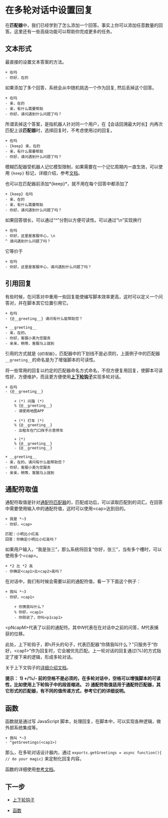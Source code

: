 # 在多轮对话中设置回复

在**匹配器**中，我们已经学到了怎么添加一个回答。事实上你可以添加任意数量的回答。这里还有一些高级功能可以帮助你完成更多的任务。

## 文本形式

最直接的设置文本答案的方法。

```脚本
+ 在吗
- 你好，在的
```

如果添加了多个回答，系统会从中随机挑选一个作为回复, 然后丢掉这个回答。

```脚本
+ 在吗
- 亲，在的
- 亲，有什么需要帮助
- 你好，请问遇到什么问题了吗？
```

所谓丢掉这个答案，是指机器人针对同一个用户，在【会话回溯最大时长】内再次匹配上该**匹配器**时，选择回复时，不考虑使用过的回复。

```脚本
+ 在吗
- {keep} 亲，在的
- 亲，有什么需要帮助
- 你好，请问遇到什么问题了吗？
```

模糊匹配器受机器人记忆模型限制，如果需要在一个记忆周期内一直生效，可以使用 `{keep}` 标记，详细介绍，参考[文档](https://docs.chatopera.com/products/chatbot-platform/howto-guides/conv-state.html#重复使用回复)。

也可以在匹配器前添加*{keep}*，就不用在每个回答中都添加了

```脚本
+ {keep} 在吗
- 亲，在的
- 亲，有什么需要帮助
- 你好，请问遇到什么问题了吗？
```

如果回答很长，可以通过“^”分割以方便可读性。可以通过“\n”实现换行

```脚本
+ 在吗
- 你好，这里是客服中心，\n
^ 请问遇到什么问题了吗？
```

它等价于

```脚本
+ 在吗
- 你好，这里是客服中心，请问遇到什么问题了吗？
```

## 引用回复

有些时候，在问答对中重用一些回复能使编写脚本效率更高，这时可以定义一个问答对，并在脚本其它位置引用它。

```脚本
+ 在吗
- {@__greeting__} 请问有什么能帮助您？

+ __greeting__
- 亲，在的。
- 你好，客服小美为您服务
- 亲亲，稍等，客服马上就到
```

引用的方式就是 `{@匹配器}`，匹配器中的下划线不是必须的，上面例子中的匹配器`__greeting__`的命名是为了增强脚本的可读性。

将一些常用的回复以约定的匹配器命名方式命名，不但方便复用回复，使脚本可读性好，方便维护，而且更方便使用[**上下轮钩子**](https://docs.chatopera.com/products/chatbot-platform/howto-guides/conv-hooks.html)实现多轮对话。

```脚本
+ 在吗
- {@__greeting__}

    + (*) 问路 (*)
    % {@__greeting__}
    - 请使用地图APP

    + (*) 打车 (*)
    % {@__greeting__}
    - 出租车在门口挥手示意停车

    + (*)
    % {@__greeting__}
    - {@__greeting__}

+ __greeting__
- 亲，在的。请问有什么能帮助您？
- 你好，客服小美为您服务
- 亲亲，稍等，客服马上就到
```

## 通配符取值

通配符取值是针对[通配符匹配器](https://docs.chatopera.com/products/chatbot-platform/references/gambit-star.html)的，匹配成功后，可以读取匹配到的词汇。在回答中需要使用输入中的通配符值，这时可以使用&#60;cap&#62;达到目的。

```脚本
+ 我是 *~3
- 你好，<cap>
```

```
匹配：小明比小红高
回答：你确定小明比小红高吗？
```

如果用户输入，“我是张三”，那么系统将回复“你好，张三”，当有多个槽时，可以使用多个&#60;cap&#62;。

```说明
+ *2 比 *2 高
- 你确定<cap1>比<cap2>高吗？
```

在对话中，我们有时候会需要以前的通配符值，看一下下面这个例子：

```脚本
+ 我叫 *~3
- 你好，<cap1>

    + 你猜我叫什么？
    % 你好，<cap1>
    - 你刚说了，你叫<p1cap1>
```

&#60;pNcapM&#62;代表了以前的通配符。其中*N*代表在在对话中之前的问答，*M*代表捕获的位移。

此处，上下轮钩子，即`%`开头的句子，代表匹配器“你猜我叫什么？”只服务于“你好，&#60;cap1&#62;”作为回复时，它会被优先匹配。上一轮对话的回复通过(%)的方式指定了接下来的逻辑，形成多轮对话。

关于上下文钩子的[详细介绍文档](https://docs.chatopera.com/products/chatbot-platform/howto-guides/conv-hooks.html)。

**提示：**
**1) +/%/- 前的空格不是必须的，在多轮对话中，空格可以增强脚本的可读性，比如使用上下轮钩子中的段首缩进。**
**2) 通配符取值适用于通配符匹配器，其它形式的匹配器，有不同的值传递方式，参考它们的详细说明。**

## 函数

函数就是通过写 JavaScript 脚本，处理回复，在脚本中，可以实现各种逻辑，做外部系统集成等。

```脚本
+ 我叫 *~3
- ^getGreetings(<cap1>)
```

那么，在多轮对话设计器内，通过 `exports.getGreetings = async function(){ // do your magic}` 来定制化回复内容。

函数的详细使用[参考文档](https://docs.chatopera.com/products/chatbot-platform/howto-guides/conv-func.html)。

## 下一步

- [上下轮钩子](https://docs.chatopera.com/products/chatbot-platform/howto-guides/conv-hooks.html)

- [函数](https://docs.chatopera.com/products/chatbot-platform/howto-guides/conv-func.html)
